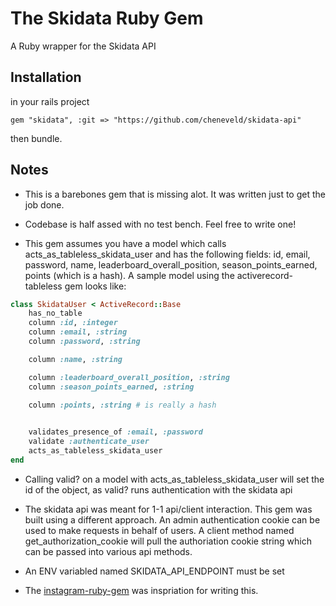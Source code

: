 The Skidata Ruby Gem
====================
A Ruby wrapper for the Skidata API

Installation
------------
in your rails project

```gem "skidata", :git => "https://github.com/cheneveld/skidata-api"```

then bundle.


Notes
------------
- This is a barebones gem that is missing alot.  It was written just to get the job done.

- Codebase is half assed with no test bench. Feel free to write one!

- This gem assumes you have a model which calls acts_as_tableless_skidata_user and has the following fields: id, email, password, name, leaderboard_overall_position, season_points_earned, points (which is a hash).  A sample model using the activerecord-tableless gem looks like:

```ruby
class SkidataUser < ActiveRecord::Base
	has_no_table
	column :id, :integer
	column :email, :string
	column :password, :string

	column :name, :string

	column :leaderboard_overall_position, :string
	column :season_points_earned, :string

	column :points, :string # is really a hash

	
	validates_presence_of :email, :password
	validate :authenticate_user
	acts_as_tableless_skidata_user
end
```

- Calling valid? on a model with acts_as_tableless_skidata_user will set the id of the object, as valid? runs authentication with the skidata api

- The skidata api was meant for 1-1 api/client interaction.  This gem was built using a different approach.  An admin authentication cookie can be used to make requests in behalf of users.  A client method named get_authorization_cookie will pull the authoriation cookie string which can be passed into various api methods.

- An ENV variabled named SKIDATA_API_ENDPOINT must be set

- The [instagram-ruby-gem](https://github.com/Instagram/instagram-ruby-gem) was inspriation for writing this.